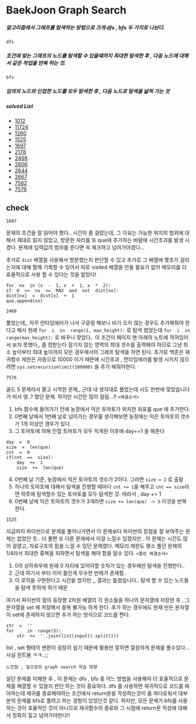 # BaekJoon Graph Search

##### 알고리즘에서 그래프를 탐색하는 방법으로 크게 dfs , bfs 두 가지로 나뉜다.
`dfs`
##### 조건에 맞는 그래프의 노드를 탐색할 수 있을때까지   최대한 탐색한 후 , 다음 노드에 대해서 같은 작업을 반복 하는 것.
`bfs`
##### 임의의 노드와 인접한 노드를 모두 탐색한 후 , 다음 노드로 탐색을 넓혀 가는 것

##### solved List 
* [1012](https://www.acmicpc.net/problem/1012)
* [11724](https://www.acmicpc.net/problem/11724)
* [1260](https://www.acmicpc.net/problem/1260)
* [1525](https://www.acmicpc.net/problem/1525)
* [1697](https://www.acmicpc.net/problem/1697)
* [2178](https://www.acmicpc.net/problem/2178)
* [2468](https://www.acmicpc.net/problem/2468)
* [2606](https://www.acmicpc.net/problem/2606)
* [2644](https://www.acmicpc.net/problem/2644)
* [2667](https://www.acmicpc.net/problem/2667)
* [7562](https://www.acmicpc.net/problem/7562)
* [7576](https://www.acmicpc.net/problem/7576)


## check

`1697` <br /> 

문제의 조건을 잘 읽어야 했다.. 
시간이 좀 걸렸는데, 그 이유는 가능한 위치의 범위에 대해서 제대로 읽지 않았고, 방문한 자리를 또 que에 추가하는 바람에 시간초과를 발생 시켰다. 문제에 입력값의 범위를 준다면 꼭 체크하고 넘어가야겠다...

추가로 `dist` 배열을 사용해서 방문했는지 판단할 수 있고 추가로 그 배열에 몇초가 걸리는지에 대해 함께 기록할 수 있어서 따로 visited 배열을 만들 필요가 없어 메모리를 더 효율적으로 사용 할 수 있다는 것을 알았다!

```
for  nx  in (x  -  1, x  +  1, x  *  2):
if  0  <=  nx  <=  MAX  and  not  dist[nx]:
dist[nx]  =  dist[x]  +  1
que.append(nx)
```
`2468` <br /> 

풀었는데,, 자꾸 런타임에러가 나서 구글링 해보니 비가 오지 않는 경우도 추가해줘야 한다고 해서 원래 `for  i  in  range(1, max_height):`  로 탐색 했었는데 `for  i  in  range(max_height):` 로 바꾸니 맞았다..
이 조건이 페이지 맨 아래의 노트에 적혀있어서 보지 못했다,, 좀 킹받는다
잠기지 않는 영역의 최대 갯수를 출력해야 하므로 그냥 최소 높이부터 최대 높이까지 모든 경우에서의 그래프 탐색을 하면 된다. 
추가로 백준은 재귀함수 제한은 자동으로 10000 이기 때문에 시간초과 , 런타임에러를 발생 시키지 않으려면 `sys.setrecursionlimit(100000)` 을 추가 해줘야한다.

`7576` <br /> 

골드 5 문제라서 쫄고 시작한 문제,, 근데 내 생각대로 풀었는데 시도 한번에 맞았습니다가 떠서 엥..? 했던 문제. 하지만 시간은 많이 걸림...!!
`<해결순서>`
1.  bfs 함수에 들어가기 전에 농장에서 익은 토마토가 위치한 좌표를 que 에 추가한다.
2.  0번째 날에서 1번째 날로 넘어가는 경우를 생각해보면 농장에는 익은 토마토의 갯수가 1개 이상인 경우가 있다.
3. 그 토마토에 의해 인접 토마토가 모두 익게된 이후에 day+=1 을 해준다
```
day  =  0
size  =  len(que)
cnt  =  0
if(cnt  ==  size):
	day  +=  1
	size  +=  len(que)
```
4. 0번째 날 기준,  농장에서 익은 토마토의 갯수가 2이다. 그러면 `size = 2` 로 출발 
5. 하나의 토마토에 대해서 탐색을 진행할 때마다 `cnt += 1`을 해주고 `cnt == size`라면 하루에 탐색할수 있는 토마토를 모두 탐색한 것. 따라서 , day += 1
6. 0번째 날에 익은 토마토의 갯수가 3개라면 `size += len(que) -> 5`    이것을 반복한다.

`1525` <br /> 

지금까지 파이썬으로 문제를 풀어나가면서 이 문제보다 파이썬의 장점을 잘 보여주는 문제는 없었던 듯.. 더 풀면 또 다른 문제에서 이걸 느낄수 있겠지만.. 
이 문제는 시간도 많이 걸렸고, 자료구조의 힘을 느낄 수 있던 문제였다.
메모리 제한도 평소 풀던 문제의 1/4라서 최대한 중복을 피하면서 탐색을 해야 함을 알수 있다.
`<틀린 해결순서>`
1.  0의 상하좌우에 원래 0 자리에 있어야할 숫자가 있는 경우에만 탐색을 진행한다..
2. 근데 여기서 부터 이미 틀린게  무수한 반례가 존재함..
3. 이 로직을 구현한다고 시간을 썼지만 ,, 결과는 틀렸습니다.. 탐색 할 수 있는 노드들을 탐색 못하게 하기 때문

여기서 파이썬의 힘이 등장함
2차원 배열의 각 원소들을 하나의 문자열에 저장한 후 , 그 문자열을 set 에 저장해서 중복 불가능 하게 한다. 추가 하는 경우에도 현재 만든 문자열이 set에 존재하지 않으면 추가 하는 방식으로 코드를 짠다. 
```
str  =  ''
for  _  in  range(3):
	str  +=  ''.join(list(input().split()))
```
list , set 형태의 변환이 굉장히 쉽기 때문에 활용만 잘하면 깔끔하게 문제를 풀수있다...
사실 힌트봄 ㅋㅋ..;;


`느낀점 , 앞으로의 graph search 학습 방향`

일단 문제를 이해한 후 , 이 문제는 dfs , bfs 중 어느 방법을 사용해야 더 효율적으로 문제를 해결할 수 있을지 판단 하는 것이 중요하다.  dfs 를 사용하면 재귀적으로 코드를 짜야하는데 재귀를 종료해야하는 조건에서 return문을 작성하는것이 좀 까다로워서 대부분의 문제를 bfs로 풀려고 하는 경향이 있었던것 같다. 하지만, 모든 문제가 bfs를 사용하는 것이 효율적인 것이 아니므로 재귀함수의 종료와 그 시점에 return문 작성에 대해서 정확히 짚고 넘어가야한다!!
